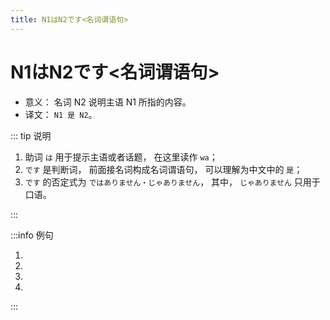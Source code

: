 ```yaml
---
title: N1はN2です<名词谓语句>
---
```


# N1はN2です<名词谓语句>

- 意义： 名词 N2 说明主语 N1 所指的内容。
- 译文： `N1 是 N2`。

::: tip 说明

1. 助词 `は` 用于提示主语或者话题， 在这里读作 `wa`；
2. `です` 是判断词， 前面接名词构成名词谓语句， 可以理解为中文中的 `是`；
3. `です` 的否定式为 `ではありません・じゃありません`， 其中， `じゃありません` 只用于口语。

:::

:::info 例句

1. <grammer-content sentence="こちら**は**[高橋/たかはし][美穂/みほ]さん**です**。" trans='这位是高桥美穗。' />
2. <grammer-content sentence="[王/おう]さん**は**[日本/にほん][語科/ごか]の[方/かた]**です**。" trans='小王是日语系的。' />
3. <grammer-content sentence="[王/おう]さん**は**[高橋/たかはし]さんの[知り合い/しりあい]**ではありません**。" trans='小王不是高桥的熟人。' />
4. <grammer-content sentence="[鈴木/すずき]さん**は**[語科/ごか][留学生/りゅうがくせい]**じゃありません**。" trans='铃木不是语言系的留学生。' />

:::
